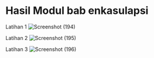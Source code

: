 # Hasil Modul bab enkasulapsi


Latihan 1
![Screenshot (194)](https://user-images.githubusercontent.com/68726545/111719482-856a4580-888e-11eb-9d46-46daebd0cfdf.png)


Latihan 2
![Screenshot (195)](https://user-images.githubusercontent.com/68726545/111719501-931fcb00-888e-11eb-8ed0-e105097e53c4.png)


Latihan 3
![Screenshot (196)](https://user-images.githubusercontent.com/68726545/111719510-97e47f00-888e-11eb-8c70-f383d6eefead.png)
